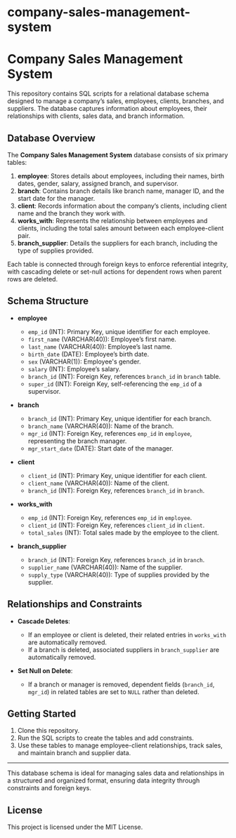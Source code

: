 # company-sales-management-system

# Company Sales Management System

This repository contains SQL scripts for a relational database schema designed to manage a company’s sales, employees, clients, branches, and suppliers. The database captures information about employees, their relationships with clients, sales data, and branch information.

## Database Overview

The **Company Sales Management System** database consists of six primary tables:

1. **employee**: Stores details about employees, including their names, birth dates, gender, salary, assigned branch, and supervisor.
2. **branch**: Contains branch details like branch name, manager ID, and the start date for the manager.
3. **client**: Records information about the company’s clients, including client name and the branch they work with.
4. **works_with**: Represents the relationship between employees and clients, including the total sales amount between each employee-client pair.
5. **branch_supplier**: Details the suppliers for each branch, including the type of supplies provided.

Each table is connected through foreign keys to enforce referential integrity, with cascading delete or set-null actions for dependent rows when parent rows are deleted.

## Schema Structure

- **employee**
    - `emp_id` (INT): Primary Key, unique identifier for each employee.
    - `first_name` (VARCHAR(40)): Employee’s first name.
    - `last_name` (VARCHAR(40)): Employee’s last name.
    - `birth_date` (DATE): Employee’s birth date.
    - `sex` (VARCHAR(1)): Employee's gender.
    - `salary` (INT): Employee’s salary.
    - `branch_id` (INT): Foreign Key, references `branch_id` in `branch` table.
    - `super_id` (INT): Foreign Key, self-referencing the `emp_id` of a supervisor.

- **branch**
    - `branch_id` (INT): Primary Key, unique identifier for each branch.
    - `branch_name` (VARCHAR(40)): Name of the branch.
    - `mgr_id` (INT): Foreign Key, references `emp_id` in `employee`, representing the branch manager.
    - `mgr_start_date` (DATE): Start date of the manager.

- **client**
    - `client_id` (INT): Primary Key, unique identifier for each client.
    - `client_name` (VARCHAR(40)): Name of the client.
    - `branch_id` (INT): Foreign Key, references `branch_id` in `branch`.

- **works_with**
    - `emp_id` (INT): Foreign Key, references `emp_id` in `employee`.
    - `client_id` (INT): Foreign Key, references `client_id` in `client`.
    - `total_sales` (INT): Total sales made by the employee to the client.

- **branch_supplier**
    - `branch_id` (INT): Foreign Key, references `branch_id` in `branch`.
    - `supplier_name` (VARCHAR(40)): Name of the supplier.
    - `supply_type` (VARCHAR(40)): Type of supplies provided by the supplier.

## Relationships and Constraints

- **Cascade Deletes**:
  - If an employee or client is deleted, their related entries in `works_with` are automatically removed.
  - If a branch is deleted, associated suppliers in `branch_supplier` are automatically removed.

- **Set Null on Delete**:
  - If a branch or manager is removed, dependent fields (`branch_id`, `mgr_id`) in related tables are set to `NULL` rather than deleted.

## Getting Started

1. Clone this repository.
2. Run the SQL scripts to create the tables and add constraints.
3. Use these tables to manage employee-client relationships, track sales, and maintain branch and supplier data.

---

This database schema is ideal for managing sales data and relationships in a structured and organized format, ensuring data integrity through constraints and foreign keys.

## License

This project is licensed under the MIT License.
